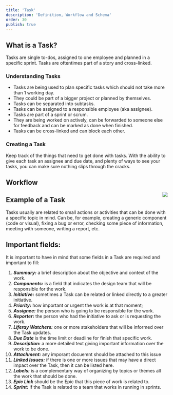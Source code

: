 ```yaml
---
title: 'Task'
description: 'Definition, Workflow and Schema'
order: 30
publish: true
---
```


## What is a Task?

Tasks are single to-dos, assigned to one employee and planned in a specific sprint. Tasks are oftentimes part of a story and cross-linked.

### Understanding Tasks

- Tasks are being used to plan specific tasks which should not take more than 1 working day.
- They could be part of a bigger project or planned by themselves.
- Tasks can be separated into subtasks.
- Tasks can be assigned to a responsible employee (aka assignee).
- Tasks are part of a sprint or scrum.
- They are being worked on actively, can be forwarded to someone else for feedback and can be marked as done when finished.
- Tasks can be cross-linked and can block each other.

### Creating a Task

Keep track of the things that need to get done with tasks. With the ability to give each task an assignee and due date, and plenty of ways to see your tasks, you can make sure nothing slips through the cracks. 

## Workflow

<Image
	src="/images/handbook/tools/jira/task-worflow-generic.png"
	align="right"
	size="small"
	caption="Task workflow"
	margin="4rem -2rem 0 4rem"
	rounded
	dropShadow
/>

## Example of a Task

Tasks usually are related to small actions or activities that can be done with a specific topic in mind. Can be, for example, creating a generic component (code or visual), fixing a bug or error, checking some piece of information, meeting with someone, writing a report, etc.

## Important fields:

It is important to have in mind that some fields in a Task are required and important to fill:
1. ***Summary:*** a brief description about the objective and context of the work.
2. ***Components:*** is a field that indicates the design team that will be responsible for the work.
3. ***Initiative:*** sometimes a Task can be related or linked directly to a greater initiative.
4. ***Priority:*** how important or urgent the work is at that moment;
5. ***Assignee:*** the person who is going to be responsible for the work.
6. ***Reporter:*** the person who had the initiative to ask or is requesting the work.
7. ***Liferay Watchers:*** one or more stakeholders that will be informed over the Task updates.
8. ***Due Date*** is the time limit or deadline for finish that specific work.
9. ***Description:*** a more detailed text giving important information over the work to be done.
10. ***Attachment:*** any imporant docuemnt should be attached to this issue
11. ***Linked Issues:*** if there is one or more issues that may have a direct impact over the Task, then it can be listed here.
12. ***Labels:*** is a complementary way of organizing by topics or themes all the work that should be done.
13. ***Epic Link*** should be the Epic that this piece of work is related to.
14. ***Sprint:*** if the Task is related to a team that works in running in sprints.